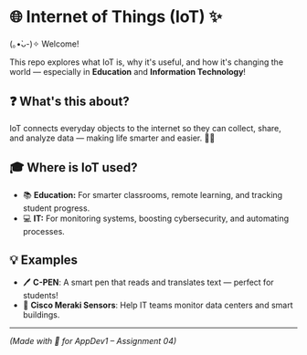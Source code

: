# 🌐 Internet of Things (IoT) ✨

(｡•̀ᴗ-)✧ Welcome!

This repo explores what IoT is, why it's useful, and how it's changing the world — especially in **Education** and **Information Technology**!

## ❓ What's this about?

IoT connects everyday objects to the internet so they can collect, share, and analyze data — making life smarter and easier. 🧠💡

## 🎓 Where is IoT used?

- 📚 **Education:** For smarter classrooms, remote learning, and tracking student progress.
- 💻 **IT:** For monitoring systems, boosting cybersecurity, and automating processes.

## 💡 Examples

- 🖊️ **C-PEN**: A smart pen that reads and translates text — perfect for students!
- 🏢 **Cisco Meraki Sensors**: Help IT teams monitor data centers and smart buildings.

---

_(Made with 💙 for AppDev1 – Assignment 04)_
